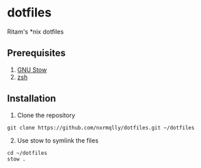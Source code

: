 # dotfiles
Ritam's *nix dotfiles

## Prerequisites
1. [GNU Stow](https://www.gnu.org/software/stow/)
2. [zsh](https://www.zsh.org/)

## Installation
1. Clone the repository
```
git clone https://github.com/nxrmqlly/dotfiles.git ~/dotfiles
```
2. Use stow to symlink the files
```
cd ~/dotfiles
stow .
```